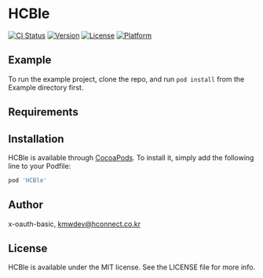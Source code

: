 # HCBle

[![CI Status](https://img.shields.io/travis/x-oauth-basic/HCBle.svg?style=flat)](https://travis-ci.org/x-oauth-basic/HCBle)
[![Version](https://img.shields.io/cocoapods/v/HCBle.svg?style=flat)](https://cocoapods.org/pods/HCBle)
[![License](https://img.shields.io/cocoapods/l/HCBle.svg?style=flat)](https://cocoapods.org/pods/HCBle)
[![Platform](https://img.shields.io/cocoapods/p/HCBle.svg?style=flat)](https://cocoapods.org/pods/HCBle)

## Example

To run the example project, clone the repo, and run `pod install` from the Example directory first.

## Requirements

## Installation

HCBle is available through [CocoaPods](https://cocoapods.org). To install
it, simply add the following line to your Podfile:

```ruby
pod 'HCBle'
```

## Author

x-oauth-basic, kmwdev@hconnect.co.kr

## License

HCBle is available under the MIT license. See the LICENSE file for more info.
